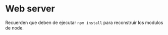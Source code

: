 # Web server

Recuerden que deben de ejecutar ````npm install```` para reconstruir los modulos de node.

